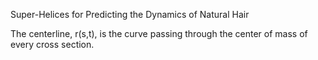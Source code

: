 Super-Helices for Predicting the Dynamics of Natural Hair  

The centerline, r(s,t), is the
curve passing through the center of mass of every cross section.  


